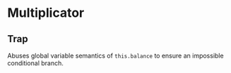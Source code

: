 # Multiplicator

## Trap
Abuses global variable semantics of `this.balance` to ensure an impossible
conditional branch.

